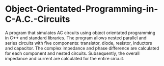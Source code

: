 # Object-Orientated-Programming-in-C-A.C.-Circuits
A program that simulates AC circuits using object orientated programming in C++ and standard libraries.
The program allows nested parallel and series circuits with five components: transistor, diode, resistor, inductors and capacitor. 
The complex impedance and phase difference are calculated for each component and nested circuits. 
Subsequently, the overall impedance and current are calculated for the entire circuit.
